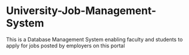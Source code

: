 # University-Job-Management-System
This is a Database Management System enabling faculty and students to apply for jobs posted by employers on this portal
